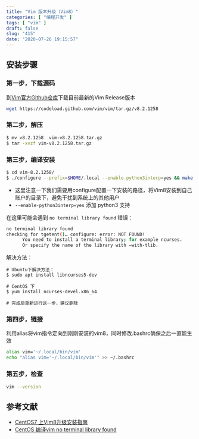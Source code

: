 ```yaml
---
title: "Vim 版本升级（Vim8）"
categories: [ "编程开发" ]
tags: [ "vim" ]
draft: false
slug: "415"
date: "2020-07-26 19:15:57"
---
```


## 安装步骤

### 第一步，下载源码

到[Vim官方Github仓库](https://github.com/vim/vim/releases)下载目前最新的Vim Release版本

```bash
wget https://codeload.github.com/vim/vim/tar.gz/v8.2.1258
```

### 第二步，解压

```bash
$ mv v8.2.1258  vim-v8.2.1258.tar.gz
$ tar -xvzf vim-v8.2.1258.tar.gz
```

### 第三步，编译安装

```bash
$ cd vim-8.2.1258/
$ ./configure --prefix=$HOME/.local --enable-python3interp=yes && make && make install
```

- 这里注意一下我们需要用configure配置一下安装的路径，将Vim8安装到自己账户的目录下，避免干扰到系统上的其他用户
- `--enable-python3interp=yes` 添加 python3 支持

在这里可能会遇到 `no terminal library found` 错误：

```bash
no terminal library found
checking for tgetent()… configure: error: NOT FOUND!
      You need to install a terminal library; for example ncurses.
      Or specify the name of the library with –with-tlib.
```

解决方法：

```
# Ubuntu下解决方法：
$ sudo apt install libncurses5-dev

# CentOS 下
$ yum install ncurses-devel.x86_64

# 完成后重新进行这一步，建议删除
```

### 第四步，链接

利用alias将vim指令定向到刚刚安装的vim8，同时修改.bashrc确保之后一直能生效

```bash
alias vim='~/.local/bin/vim'
echo "alias vim='~/.local/bin/vim'" >> ~/.bashrc
```

### 第五步，检查

```bash
vim --version
```

## 参考文献

- [CentOS7 上Vim8升级安装指南](https://blog.csdn.net/Kexiii/article/details/83928540)
- [CentOS 编译vim no terminal library found](https://blog.csdn.net/cuijianzhi/article/details/78652745)